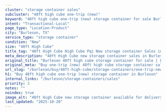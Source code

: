 ```yaml
---
cluster: "storage container sales"
subcluster: "40ft high cube one-trip (new)"
keyword: "40ft high cube one-trip (new) storage container for sale Burleson, TX"
intent: "Transactional-Local"
page_type: "Location-Product"
city: "Burleson, TX"
service_type: "storage container"
condition: "New"
size: "40ft High Cube"
title_tag: "40ft High Cube High Cube Pqi New storage container Sales in Burleson | LC Container"
meta_description: "40ft High Cube new storage container sales in Burleson. High cube containers with extra height. Fast delivery, competitive pricing. Serving storage containers area. Quote ID: U05. Call (214) 524-4168 for your free quote today."
original_title: "Burleson 40ft high cube storage container for sale | LC"
original_meta: "Buy one-trip (new) 40ft high cube storage container sale with local delivery in Burleson, TX. LC Container — local Since 2003. Request a fast quote today."
url_slug: "/burleson/buy/40ft-high-cube/storage-containers/one-trip-new"
h1: "Buy 40ft high cube one-trip (new) storage container in Burleson"
internal_links: "/burleson/storage-containers/sales"
priority: 3
notes: ""
noindex: true
image_alt: "40ft High Cube new storage container available for delivery in Burleson"
last_updated: "2025-10-20"
---
```


<!-- TODO: Add unique city/inventory copy, images, and internal links here. -->
